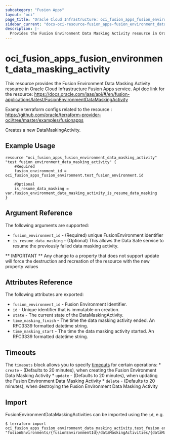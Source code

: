 ```yaml
---
subcategory: "Fusion Apps"
layout: "oci"
page_title: "Oracle Cloud Infrastructure: oci_fusion_apps_fusion_environment_data_masking_activity"
sidebar_current: "docs-oci-resource-fusion_apps-fusion_environment_data_masking_activity"
description: |-
  Provides the Fusion Environment Data Masking Activity resource in Oracle Cloud Infrastructure Fusion Apps service
---
```


# oci_fusion_apps_fusion_environment_data_masking_activity
This resource provides the Fusion Environment Data Masking Activity resource in Oracle Cloud Infrastructure Fusion Apps service.
Api doc link for the resource: https://docs.oracle.com/iaas/api/#/en/fusion-applications/latest/FusionEnvironmentDataMaskingActivity

Example terraform configs related to the resource : https://github.com/oracle/terraform-provider-oci/tree/master/examples/fusionapps

Creates a new DataMaskingActivity.


## Example Usage

```hcl
resource "oci_fusion_apps_fusion_environment_data_masking_activity" "test_fusion_environment_data_masking_activity" {
	#Required
	fusion_environment_id = oci_fusion_apps_fusion_environment.test_fusion_environment.id

	#Optional
	is_resume_data_masking = var.fusion_environment_data_masking_activity_is_resume_data_masking
}
```

## Argument Reference

The following arguments are supported:

* `fusion_environment_id` - (Required) unique FusionEnvironment identifier
* `is_resume_data_masking` - (Optional) This allows the Data Safe service to resume the previously failed data masking activity.


** IMPORTANT **
Any change to a property that does not support update will force the destruction and recreation of the resource with the new property values

## Attributes Reference

The following attributes are exported:

* `fusion_environment_id` - Fusion Environment Identifier.
* `id` - Unique identifier that is immutable on creation.
* `state` - The current state of the DataMaskingActivity.
* `time_masking_finish` - The time the data masking activity ended. An RFC3339 formatted datetime string.
* `time_masking_start` - The time the data masking activity started. An RFC3339 formatted datetime string.

## Timeouts

The `timeouts` block allows you to specify [timeouts](https://registry.terraform.io/providers/oracle/oci/latest/docs/guides/changing_timeouts) for certain operations:
	* `create` - (Defaults to 20 minutes), when creating the Fusion Environment Data Masking Activity
	* `update` - (Defaults to 20 minutes), when updating the Fusion Environment Data Masking Activity
	* `delete` - (Defaults to 20 minutes), when destroying the Fusion Environment Data Masking Activity


## Import

FusionEnvironmentDataMaskingActivities can be imported using the `id`, e.g.

```
$ terraform import oci_fusion_apps_fusion_environment_data_masking_activity.test_fusion_environment_data_masking_activity "fusionEnvironments/{fusionEnvironmentId}/dataMaskingActivities/{dataMaskingActivityId}" 
```

